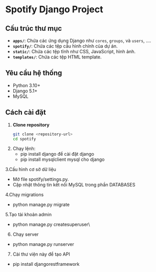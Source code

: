 # Spotify Django Project

## Cấu trúc thư mục

- **`apps/`**: Chứa các ứng dụng Django như `cores`, `groups`, và `users`, ....
- **`spotify/`**: Chứa các tệp cấu hình chính của dự án.
- **`static/`**: Chứa các tệp tĩnh như CSS, JavaScript, hình ảnh.
- **`templates/`**: Chứa các tệp HTML template.

## Yêu cầu hệ thống

- Python 3.10+
- Django 5.1+
- MySQL

## Cách cài đặt

1. **Clone repository**
   ```bash
   git clone <repository-url>
   cd spotify
2. Chạy lệnh:
   - pip install django để cài đặt django
   - pip install mysqlclient mysql cho django
     
3.Cấu hình cơ sở dữ liệu
  - Mở file spotify/settings.py.  
  - Cập nhật thông tin kết nối MySQL trong phần DATABASES  
    
4.Chạy migrations
  - python manage.py migrate

5.Tạo tài khoản admin
  - python manage.py createsuperuser\

6. Chạy server
 - python manage.py runserver

7. Cài thư viện này để tạo API
  - pip install djangorestframework

